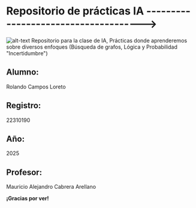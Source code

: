 # Repositorio de prácticas IA ------------------------------------->

![alt-text](C:\Users\ingro\Downloads\IA.webp "Hover text")
Repositorio para la clase de IA, Prácticas donde aprenderemos sobre diversos enfoques (Búsqueda de grafos, Lógica y Probabilidad "Incertidumbre")

## Alumno:   
Rolando Campos Loreto

## Registro: 
22310190

## Año: 
2025

## Profesor: 
Mauricio Alejandro Cabrera Arellano


**¡Gracias por ver!**

